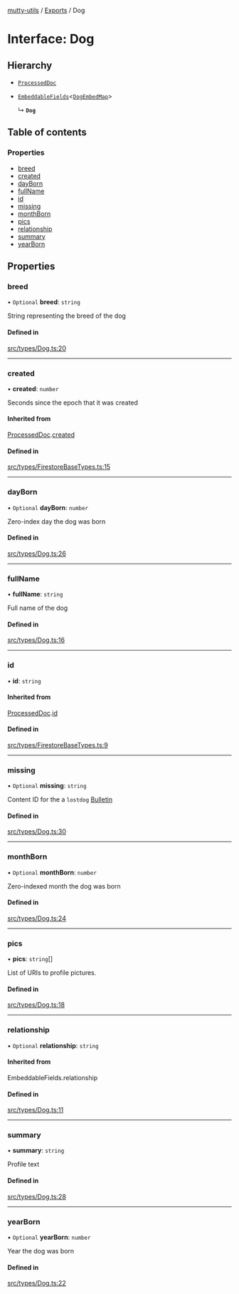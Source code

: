 [mutty-utils](../README.md) / [Exports](../modules.md) / Dog

# Interface: Dog

## Hierarchy

- [`ProcessedDoc`](ProcessedDoc.md)

- [`EmbeddableFields`](../modules.md#embeddablefields)<[`DogEmbedMap`](../modules.md#dogembedmap)\>

  ↳ **`Dog`**

## Table of contents

### Properties

- [breed](Dog.md#breed)
- [created](Dog.md#created)
- [dayBorn](Dog.md#dayborn)
- [fullName](Dog.md#fullname)
- [id](Dog.md#id)
- [missing](Dog.md#missing)
- [monthBorn](Dog.md#monthborn)
- [pics](Dog.md#pics)
- [relationship](Dog.md#relationship)
- [summary](Dog.md#summary)
- [yearBorn](Dog.md#yearborn)

## Properties

### breed

• `Optional` **breed**: `string`

String representing the breed of the dog

#### Defined in

[src/types/Dog.ts:20](https://github.com/jonlaing/mutty-utils/blob/c9372b5/src/types/Dog.ts#L20)

___

### created

• **created**: `number`

Seconds since the epoch that it was created

#### Inherited from

[ProcessedDoc](ProcessedDoc.md).[created](ProcessedDoc.md#created)

#### Defined in

[src/types/FirestoreBaseTypes.ts:15](https://github.com/jonlaing/mutty-utils/blob/c9372b5/src/types/FirestoreBaseTypes.ts#L15)

___

### dayBorn

• `Optional` **dayBorn**: `number`

Zero-index day the dog was born

#### Defined in

[src/types/Dog.ts:26](https://github.com/jonlaing/mutty-utils/blob/c9372b5/src/types/Dog.ts#L26)

___

### fullName

• **fullName**: `string`

Full name of the dog

#### Defined in

[src/types/Dog.ts:16](https://github.com/jonlaing/mutty-utils/blob/c9372b5/src/types/Dog.ts#L16)

___

### id

• **id**: `string`

#### Inherited from

[ProcessedDoc](ProcessedDoc.md).[id](ProcessedDoc.md#id)

#### Defined in

[src/types/FirestoreBaseTypes.ts:9](https://github.com/jonlaing/mutty-utils/blob/c9372b5/src/types/FirestoreBaseTypes.ts#L9)

___

### missing

• `Optional` **missing**: `string`

Content ID for the a `lostdog` [Bulletin](Bulletin.md)

#### Defined in

[src/types/Dog.ts:30](https://github.com/jonlaing/mutty-utils/blob/c9372b5/src/types/Dog.ts#L30)

___

### monthBorn

• `Optional` **monthBorn**: `number`

Zero-indexed month the dog was born

#### Defined in

[src/types/Dog.ts:24](https://github.com/jonlaing/mutty-utils/blob/c9372b5/src/types/Dog.ts#L24)

___

### pics

• **pics**: `string`[]

List of URIs to profile pictures.

#### Defined in

[src/types/Dog.ts:18](https://github.com/jonlaing/mutty-utils/blob/c9372b5/src/types/Dog.ts#L18)

___

### relationship

• `Optional` **relationship**: `string`

#### Inherited from

EmbeddableFields.relationship

#### Defined in

[src/types/Dog.ts:11](https://github.com/jonlaing/mutty-utils/blob/c9372b5/src/types/Dog.ts#L11)

___

### summary

• **summary**: `string`

Profile text

#### Defined in

[src/types/Dog.ts:28](https://github.com/jonlaing/mutty-utils/blob/c9372b5/src/types/Dog.ts#L28)

___

### yearBorn

• `Optional` **yearBorn**: `number`

Year the dog was born

#### Defined in

[src/types/Dog.ts:22](https://github.com/jonlaing/mutty-utils/blob/c9372b5/src/types/Dog.ts#L22)
